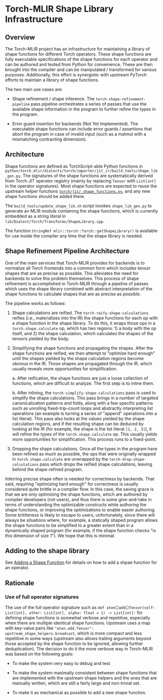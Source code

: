 # Torch-MLIR Shape Library Infrastructure

## Overview

The Torch-MLIR project has an infrastructure for maintaining a library of shape
functions for different Torch operators. These shape functions are fully
executable specifications of the shape functions for each operator and can be
authored and tested from Python for convenience. These are then brought into the
compiler and can be manipulated / transformed for various purposes.
Additionally, this effort is synergistic with upstream PyTorch efforts to
maintain a library of shape functions.

The two main use cases are:

- Shape refinement / shape inference. The `torch-shape-refinement-pipeline` pass
  pipeline orchestrates a series of passes that use the available shape information in the program to further refine the types in the program.

- Error guard insertion for backends (Not Yet Implemented). The executable shape
  functions can include error guards / assertions that abort the program in case
  of invalid input (such as a matmul with a mismatching contracting dimension).

## Architecture

Shape functions are defined as TorchScript-able Python functions in
`python/torch_mlir/dialects/torch/importer/jit_ir/build_tools/shape_lib_gen.py`.
The signatures of the shape functions are systematically derived from Torch JIT
operator registry (mainly by replacing `Tensor` with `List[int]` in the operator
signatures). Most shape functions are expected to reuse the upstream helper
functions [`torch/jit/_shape_functions.py`](https://github.com/pytorch/pytorch/blob/279634f384662b7c3a9f8bf7ccc3a6afd2f05657/torch/jit/_shape_functions.py#L1),
and any new shape functions should be added there.

The `build_tools/update_shape_lib.sh` script invokes `shape_lib_gen.py` to
generate an MLIR module containing the shape functions, which is currently
embedded as a string literal in `lib/Dialect/Torch/Transforms/ShapeLibrary.cpp`.

The function `StringRef mlir::torch::Torch::getShapeLibrary()` is available for
use inside the compiler any time that the shape library is needed.

## Shape Refinement Pipeline Architecture

One of the main services that Torch-MLIR provides for backends is to normalize
all Torch frontends into a common form which includes tensor shapes that are as
precise as possible. This alleviates the need for backends to solve this problem
themselves. This process of shape refinement is accomplished in Torch-MLIR
through a pipeline of passes which uses the shape library combined with abstract
interpretation of the shape functions to calculate shapes that are as precise as
possible.

The pipeline works as follows:

1. Shape calculations are reified. The `torch-reify-shape-calculations` reifies
   (i.e., materializes into the IR) the shape functions for each op with a shape
   function in the shape library. To do this, it wraps those ops in a
   `torch.shape.calculate` op, which has two regions: 1) a body with the op
   itself, and 2) the shape calculation, which calculates the shapes of the
   tensors yielded by the body.

2. Simplifying the shape functions and propagating the shapes. After the shape
   functions are reified, we then attempt to "optimize hard enough" until the
   shapes yielded by the shape calculation regions become obvious in the IR.
   Those shapes are propagated through the IR, which usually reveals more
   opportunities for simplification.

   a. After reification, the shape functions are just a loose collection of
   functions, which are difficult to analyze. The first step is to inline them.

   b. After inlining, the `torch-simplify-shape-calculations` pass is used to
   simplify the shape calculations. This pass brings in a number of targeted
   canonicalization patterns and folds, along with a few specific patterns such
   as unrolling fixed-trip-count loops and abstractly interpreting list
   operations (an example is turning a series of "append" operations into a list
   literal). This pass also looks at the values yielded by the shape calculation
   regions, and if the resulting shape can be deduced by looking at the IR (for
   example, the shape is the list literal `[1, 2, 3]`), it will refine the types
   of the `torch.shape.calculate` op. This usually yields more opportunities for
   simplification. This process runs to a fixed-point.

3. Dropping the shape calculations. Once all the types in the program have been
   refined as much as possible, the ops that were originally wrapped in
   `torch.shape.calculate` are unwrapped by the `torch-drop-shape-calculations`
   pass which drops the reified shape calculations, leaving behind the shape-refined program.

Inferring precise shape often is needed for correctness by backends. That said,
requiring "optimizing hard enough" for correctness is usually considered quite
brittle in a compiler flow. In this case, the saving grace is that we are only
optimizing the shape functions, which are authored by compiler developers (not
users), and thus there is some give-and-take in terms of understanding the
optimizable constructs while authoring the shape functions, or improving the
optimizations to enable easier authoring. Some brittleness is likely to escape
to users, unfortunately, since there will always be situations where, for
example, a statically shaped program allows the shape functions to be simplified
to a greater extent than in a dynamically shaped program (for example, if the
shape function checks "is this dimension of size 1"). We hope that this is
minimal.

## Adding to the shape library

See [Adding a Shape Function](adding_a_shape_function.md) for details on how to
add a shpae function for an operator.

## Rationale

### Use of full operator signatures

The use of the full operator signature such as
`def aten〇add〇Tensor(self: List[int], other: List[int], alpha: float = 1) -> List[int]:`
for defining shape functions is somewhat verbose and repetitive, especially when
there are multiple identical shape functions. Upstream uses a map with key-value
pairs like `"aten.add.Tensor": upstream_shape_helpers.broadcast`, which is more
compact and less repetitive in some ways (upstream also allows trailing
arguments beyond those accepted by the shape function to be ignored, allowing
further deduplication). The decision to do it the more verbose way in Torch-MLIR
was based on the following goals:

- To make the system very easy to debug and test.

- To make the system maximally consistent between shape functions that are
  implemented with the upstream shape helpers and the ones that are manually
  written, which are still a fairly large and non-trivial set.

- To make it as mechanical as possible to add a new shape function.

